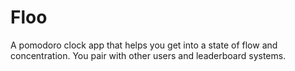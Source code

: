 # Floo
A pomodoro clock app that helps you get into a state of flow and concentration. You pair with other users and leaderboard systems.
